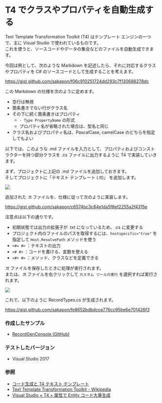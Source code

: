 # T4 でクラスやプロパティを自動生成する
Text Template Transformation Toolkit (T4) はテンプレート エンジンの一つで、主に Visual Studio で使われているものです。  
これを使うと、ソースコードやデータの集合などのファイルを自動生成できます。

今回は例として、次のような Markdown を記述したら、それに対応するクラスやプロパティを C# のソースコードとして生成することを考えます。

https://gist.github.com/sakapon/f06c910251724dd293c7f130688278dc

この Markdown の仕様を次のように定めます。
- 空行は無視
- 箇条書きでない行がクラス名
- その下に続く箇条書きはプロパティ
  - `- Type PropertyName` の形式
  - プロパティ名が省略された場合は、型名と同じ
- クラス名およびプロパティ名は、PascalCase, camelCase のどちらを指定してもよい

以下では、このような .md ファイルを入力として、プロパティおよびコンストラクターを持つ部分クラスを .cs ファイルに出力するように T4 で実装していきます。

まず、プロジェクトに上記の .md ファイルを追加しておきます。  
そしてプロジェクトに「テキスト テンプレート (.tt)」 を追加します。

![](https://github.com/sakapon/Samples-2018/blob/master/Images/TextTemplateSample/AddNewItem.png)

追加された .tt ファイルを、仕様に従って次のように実装します。

https://gist.github.com/sakapon/c6574bc3c84e1da5f8ef2255a2f4315e

注意点は以下の通りです。
- 初期状態では出力の拡張子が .txt になっているため、.cs に変更する
- プロジェクト内のファイルのパスを取得するには、`hostspecific="true"` を指定して `Host.ResolvePath` メソッドを使う
- `<#= #>` ：テキストの出力
- `<# #>` ：コードを書ける、変数を使える
- `<#+ #>` ：メソッド、クラスなどを定義できる

.tt ファイルを保存したときに処理が実行されます。  
または、.tt ファイルを右クリックして `カスタム ツールの実行` を選択すれば実行されます。

![](https://github.com/sakapon/Samples-2018/blob/master/Images/TextTemplateSample/RunCustomTool.png)

これで、以下のように RecordTypes.cs が生成されます。

https://gist.github.com/sakapon/fe8652bdbdcce776cc95be6e701426f3

### 作成したサンプル
- [RecordGenConsole (GitHub)](https://github.com/sakapon/Samples-2018/tree/master/TextTemplateSample/RecordGenConsole)

### テストしたバージョン
- Visual Studio 2017

### 参照
- [コード生成と T4 テキスト テンプレート](https://docs.microsoft.com/ja-jp/visualstudio/modeling/code-generation-and-t4-text-templates)
- [Text Template Transformation Toolkit - Wikipedia](https://ja.wikipedia.org/wiki/Text_Template_Transformation_Toolkit)
- [Visual Studio × T4 × 属性で Entity コード大量生成](https://qiita.com/matatabi_ux/items/f02b2dd6bbb92d39553f)
